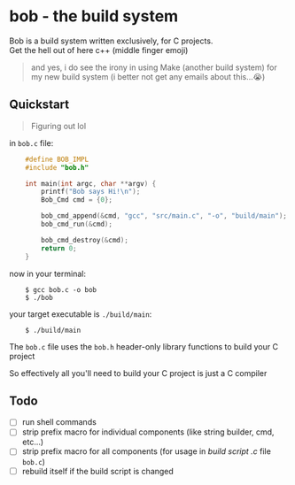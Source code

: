 # bob - the build system
Bob is a build system written exclusively, for C projects.  
Get the hell out of here c++ (middle finger emoji)  

> and yes, i do see the irony in using Make (another build system)
> for my new build system  (i better not get any emails about this...😭)  

## Quickstart  
> Figuring out lol  

in `bob.c` file:  
```c
    #define BOB_IMPL
    #include "bob.h"

    int main(int argc, char **argv) {
        printf("Bob says Hi!\n");
        Bob_Cmd cmd = {0};

        bob_cmd_append(&cmd, "gcc", "src/main.c", "-o", "build/main");
        bob_cmd_run(&cmd);

        bob_cmd_destroy(&cmd);
        return 0;
    }
```  

now in your terminal:  
```shell
    $ gcc bob.c -o bob
    $ ./bob
```

your target executable is `./build/main`:  
```shell
    $ ./build/main
```

The `bob.c` file uses the `bob.h` header-only library functions
to build your C project  

So effectively all you'll need to build your C project
is just a C compiler  

## Todo
- [ ] run shell commands
- [ ] strip prefix macro for individual components (like string builder, cmd, etc...)
- [ ] strip prefix macro for all components (for usage in _build script .c_ file `bob.c`)
- [ ] rebuild itself if the build script is changed
